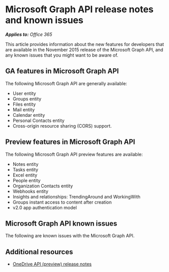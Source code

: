 # Microsoft Graph API release notes and known issues

_**Applies to:** Office 365_

This article provides information about the new features for developers that are available in the November 2015 release of the Microsoft Graph API, and any known issues that you might want to be aware of. 

## GA features in Microsoft Graph API

The following Microsoft Graph API are generally available:

* User entity
* Groups entity
* Files entity
* Mail entity
* Calendar entity
* Personal Contacts entity 
* Cross-origin resource sharing (CORS) support.

	
## Preview features in Microsoft Graph API

The following Microsoft Graph API preview features are available:

* Notes entity 
* Tasks entity
* Excel entity
* People entity
* Organization Contacts entity
* Webhooks entity
* Insights and relationships: TrendingAround and WorkingWith
* Groups instant access to content after creation
* v2.0 app authentication model 


## Microsoft Graph API known issues

The following are known issues with the Microsoft Graph API.




## Additional resources

- [OneDrive API (preview) release notes](http://aka.ms/odb-api-release-notes)
